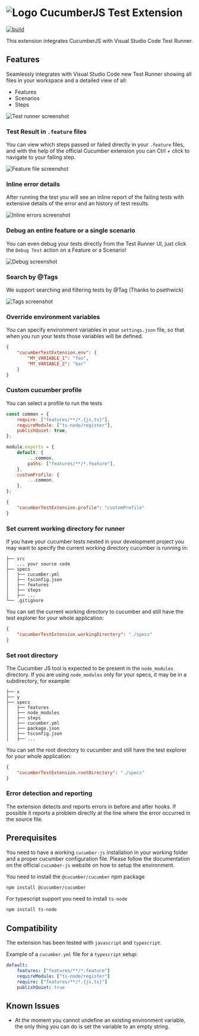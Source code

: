# ![Logo](docs/images/logo.png) CucumberJS Test Extension

[![build](https://github.com/aristotelos/cucumber-test-extension/actions/workflows/node.js.yml/badge.svg)](https://github.com/aristotelos/cucumber-test-extension/actions/workflows/node.js.yml)

This extension integrates CucumberJS with Visual Studio Code Test Runner.

## Features

Seamlessly integrates with Visual Studio Code new Test Runner showing all files in your workspace and a detailed view of all:

- Features
- Scenarios
- Steps

![Test runner screenshot](docs/images/testrunner.png)

### Test Result in `.feature` files

You can view which steps passed or failed directly in your `.feature` files, and with the help of the official Cucumber extension you can Ctrl + click to navigate to your failing step.

![Feature file screenshot](docs/images/feature.png)

### Inline error details

After running the test you will see an inline report of the failing tests with extensive details of the error and an history of test results.

![Inline errors screenshot](docs/images/inline-errors.png)

### Debug an entire feature or a single scenario

You can even debug your tests directly from the Test Runner UI, just click the `Debug Test` action on a Feature or a Scenario!

![Debug screenshot](docs/images/debug.png)

### Search by @Tags

We support searching and filtering tests by @Tag (Thanks to psethwick)

![Tags screenshot](docs/images/tags.png)

### Override environment variables

You can specify environment variables in your `settings.json` file, so that when you run your tests those variables will be defined.

```json
{
    "cucumberTestExtension.env": {
        "MY_VARIABLE_1": "foo",
        "MY_VARIABLE_2": "bar"
    }
}
```

### Custom cucumber profile

You can select a profile to run the tests

```javascript
const common = {
    require: ["features/**/*.{js,ts}"],
    requireModule: ["ts-node/register"],
    publishQuiet: true,
};

module.exports = {
    default: {
        ...common,
        paths: ["features/**/*.feature"],
    },
    customProfile: {
        ...common,
    },
};
```

```json
{
    "cucumberTestExtension.profile": "customProfile"
}
```

### Set current working directory for runner

If you have your cucumber tests nested in your development project you may want to specify the current working directory cucumber is running in:

```tree
├── src
│   ... your source code
├── specs
│   ├── cucumber.yml
│   ├── tsconfig.json
│   ├── features
│   ├── steps
│   ├── ...
└── .gitignore
```

You can set the current working directory to cucumber and still have the test explorer for your whole application:

```json
{
    "cucumberTestExtension.workingDirectory": "./specs"
}
```

### Set root directory

The Cucumber JS tool is expected to be present in the `node_modules` directory. If you are using `node_modules` only for your specs, it may be in a subdirectory, for example:

```tree
├── x
├── y
├── specs
│   ├── features
│   ├── node_modules
│   ├── steps
│   ├── cucumber.yml
│   ├── package.json
│   ├── tsconfig.json
│   ├── ...
```

You can set the root directory to cucumber and still have the test explorer for your whole application:

```json
{
    "cucumberTestExtension.rootDirectory": "./specs"
}
```

### Error detection and reporting

The extension detects and reports errors in before and after hooks.
If possible it reports a problem directly at the line where the error occurred in the source file.

## Prerequisites

You need to have a working `cucumber-js` installation in your working folder and a proper cucumber configuration file.
Please follow the documentation on the official `cucumber-js` website on how to setup the environment.

You need to install the `@cucumber/cucumber` npm package

```bash
npm install @cucumber/cucumber
```

For typescript support you need to install `ts-node`

```bash
npm install ts-node
```

## Compatibility

The extension has been tested with `javascript` and `typescript`.

Example of a `cucumber.yml` file for a `typescript` setup:

```yaml
default:
    features: ["features/**/*.feature"]
    requireModule: ["ts-node/register"]
    require: ["features/**/*.{js,ts}"]
    publishQuiet: true
```

## Known Issues

- At the moment you cannot undefine an existing environment variable, the only thing you can do is set the variable to an empty string.
